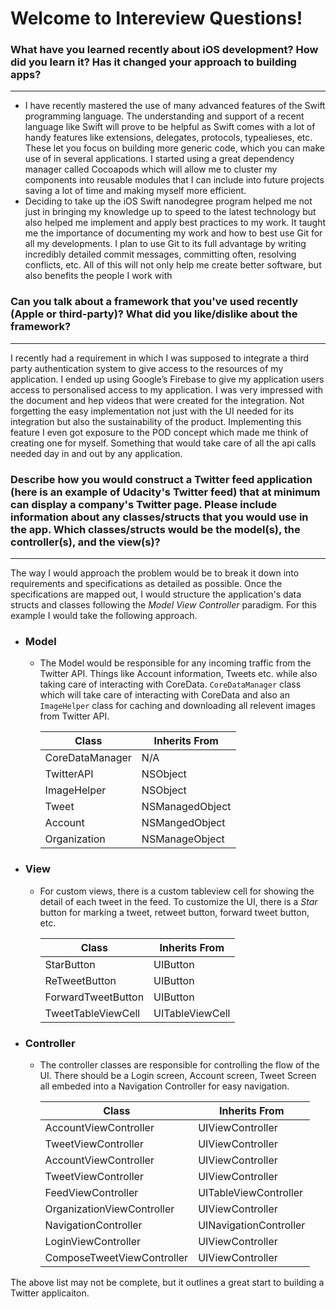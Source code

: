 
Welcome to Intereview Questions!
===================


### __What have you learned recently about iOS development? How did you learn it? Has it changed your approach to building apps?__

----

 - I have recently mastered the use of many advanced features of the Swift programming language.  The understanding and support of a recent language like Swift will prove to be helpful as Swift comes with a lot of handy features like extensions, delegates, protocols, typealieses, etc. These let you focus on building more generic code, which you can make use of in several applications. I started using a great dependency manager called Cocoapods which will allow me to cluster my components into reusable modules that I can include into future projects saving a lot of time and making myself more efficient.
 - Deciding to take up the iOS Swift nanodegree program helped me not just in bringing my knowledge up to speed to the latest technology but also helped me implement and apply best practices to my work. It taught me the importance of documenting my work and how to best use Git for all my developments. I plan to use Git to its full advantage by writing incredibly detailed commit messages, committing often, resolving conflicts, etc. All of this will not only help me create better software, but also benefits the people I work with

### __Can you talk about a framework that you've used recently (Apple or third-party)? What did you like/dislike about the framework?__

----

I recently had a requirement in which I was supposed to integrate a third party authentication system to give access to the resources of my application. I ended up using Google’s Firebase to give my application users access to personalised access to my application. I was very impressed with the document and hep videos that were created for the integration. Not forgetting the easy implementation not just with the UI needed for its integration but also the sustainability of the product. Implementing this feature I even got exposure to the POD concept which made me think of creating one for myself. Something that would take care of all the api calls needed day in and out by any application.


### __Describe how you would construct a Twitter feed application (here is an example of Udacity's Twitter feed) that at minimum can display a company's Twitter page. Please include information about any classes/structs that you would use in the app. Which classes/structs would be the model(s), the controller(s), and the view(s)?__

----

The way I would approach the problem would be to break it down into requirements and specifications as detailed as possible. Once the specifications are mapped out, I would structure the application's data structs and classes following the *Model View Controller* paradigm. For this example I would take the following approach.

 -  ### Model
 	- The Model would be responsible for any incoming traffic from the Twitter API. Things like Account information, Tweets etc. while also taking care of interacting with CoreData. `CoreDataManager` class which will take care of interacting with CoreData and also an `ImageHelper` class for caching and downloading all relevent images from Twitter API.

		| Class                 |  Inherits From |
		|-----------------------|----------------|
		| CoreDataManager  		| N/A            |
		| TwitterAPI            | NSObject       |
		| ImageHelper           | NSObject       |
		| Tweet                 | NSManagedObject|
		| Account               | NSMangedObject |
		| Organization          | NSManageObject |


 -  ### View
 	- For custom views, there is a custom tableview cell for showing the detail of each tweet in the feed.  To customize the UI, there is a *Star* button for marking a tweet, retweet button, forward tweet button, etc.

		|  Class       		 | Inherits From  |
		|--------------------|----------------|
		| StarButton   		 | UIButton       |
		| ReTweetButton   	 | UIButton       |
		| ForwardTweetButton | UIButton       |
		| TweetTableViewCell | UITableViewCell |
        
 -  ### Controller
	- The controller classes are responsible for controlling the flow of the UI. There should be a Login screen, Account screen, Tweet Screen all embeded into a Navigation Controller for easy navigation. 

		| Class                      | Inherits From         |
		|----------------------------|-----------------------|
		| AccountViewController      | UIViewController      |
		| TweetViewController        | UIViewController      |
		| AccountViewController      | UIViewController      |
		| TweetViewController        | UIViewController      | 
		| FeedViewController         | UITableViewController |
		| OrganizationViewController | UIViewController      |
		| NavigationController       | UINavigationController|
		| LoginViewController        | UIViewController      |
		| ComposeTweetViewController | UIViewController      |
        
The above list may not be complete, but it outlines a great start to building a Twitter applicaiton.
